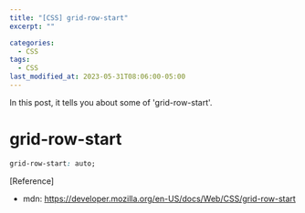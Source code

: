 ```yaml
---
title: "[CSS] grid-row-start"
excerpt: ""

categories:
  - CSS
tags:
  - CSS
last_modified_at: 2023-05-31T08:06:00-05:00
---
```


In this post, it tells you about some of 'grid-row-start'.

# grid-row-start

```css
grid-row-start: auto;
```

[Reference]

- mdn: <https://developer.mozilla.org/en-US/docs/Web/CSS/grid-row-start>
